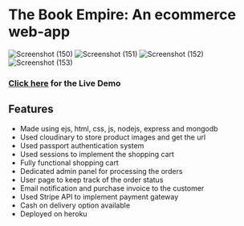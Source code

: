 # The Book Empire: An ecommerce web-app
![Screenshot (150)](https://user-images.githubusercontent.com/43809818/108851273-425be000-760a-11eb-9254-755d98f5a3dc.png)
![Screenshot (151)](https://user-images.githubusercontent.com/43809818/108851282-4556d080-760a-11eb-88a5-01eeae220500.png)
![Screenshot (152)](https://user-images.githubusercontent.com/43809818/108851294-47b92a80-760a-11eb-8803-effc298b09aa.png)
![Screenshot (153)](https://user-images.githubusercontent.com/43809818/108851307-4982ee00-760a-11eb-8605-7ae12a240cc5.png)

### [Click here](http://book-empire.herokuapp.com/) for the Live Demo

## Features

- Made using ejs, html, css, js, nodejs, express and mongodb
- Used cloudinary to store product images and get the url
- Used passport authentication system
- Used sessions to implement the shopping cart
- Fully functional shopping cart
- Dedicated admin panel for processing the orders
- User page to keep track of the order status
- Email notification and purchase invoice to the customer
- Used Stripe API to implement payment gateway
- Cash on delivery option available
- Deployed on heroku
